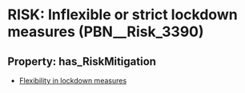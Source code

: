# RISK: __Inflexible or strict lockdown measures__ (PBN__Risk_3390)

## Property: has_RiskMitigation

* [Flexibility in lockdown measures](PBN__Mitigation_2214)

